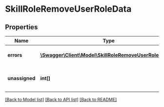 # SkillRoleRemoveUserRoleData

## Properties
Name | Type | Description | Notes
------------ | ------------- | ------------- | -------------
**errors** | [**\Swagger\Client\Model\SkillRoleRemoveUserRoleErrors[]**](SkillRoleRemoveUserRoleErrors.md) | Errors during process | 
**unassigned** | **int[]** | List with successfully unassigned items | 

[[Back to Model list]](../README.md#documentation-for-models) [[Back to API list]](../README.md#documentation-for-api-endpoints) [[Back to README]](../README.md)


